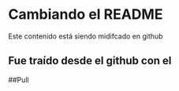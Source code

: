 # Cambiando el README

Este contenido está siendo midifcado en github

## Fue traído desde el github con el

##Pull
